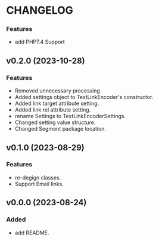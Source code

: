 # CHANGELOG

### Features

 * add PHP7.4 Support

## v0.2.0 (2023-10-28)

### Features

 * Removed unnecessary processing
 * Added settings object to TextLinkEncoder's constructor.
 * Added link target attribute setting.
 * Added link rel attribute setting.
 * rename Settings to TextLinkEncoderSettings.
 * Changed setting value structure.
 * Changed Segment package location.

## v0.1.0 (2023-08-29)

### Features

 * re-degign classes.
 * Support Email links.

## v0.0.0 (2023-08-24)

### Added

 * add README.

